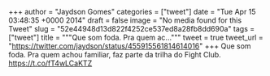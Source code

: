 
+++
author = "Jaydson Gomes"
categories = ["tweet"]
date = "Tue Apr 15 03:48:35 +0000 2014"
draft = false
image = "No media found for this Tweet"
slug = "52e44948d13d822f4252ce537ed8a28fb8dd690a"
tags = ["tweet"]
title = """Que som foda. Pra quem ac..."""
tweet = true
tweet_url = "https://twitter.com/jaydson/status/455915561814614016"
+++
Que som foda. Pra quem achou familiar, faz parte da trilha do Fight Club. https://t.co/fT4wLCaKTZ
